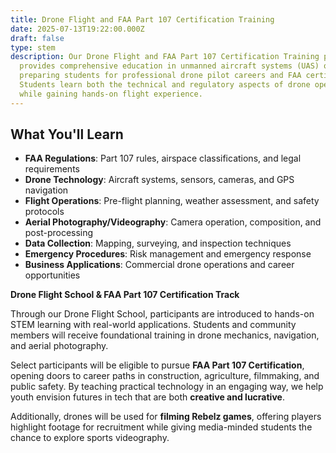 ```yaml
---
title: Drone Flight and FAA Part 107 Certification Training
date: 2025-07-13T19:22:00.000Z
draft: false
type: stem
description: Our Drone Flight and FAA Part 107 Certification Training program
  provides comprehensive education in unmanned aircraft systems (UAS) operation,
  preparing students for professional drone pilot careers and FAA certification.
  Students learn both the technical and regulatory aspects of drone operations
  while gaining hands-on flight experience.
---
```



## What You'll Learn

* **FAA Regulations**: Part 107 rules, airspace classifications, and legal requirements
* **Drone Technology**: Aircraft systems, sensors, cameras, and GPS navigation
* **Flight Operations**: Pre-flight planning, weather assessment, and safety protocols
* **Aerial Photography/Videography**: Camera operation, composition, and post-processing
* **Data Collection**: Mapping, surveying, and inspection techniques
* **Emergency Procedures**: Risk management and emergency response
* **Business Applications**: Commercial drone operations and career opportunities


**Drone Flight School & FAA Part 107 Certification Track**

Through our Drone Flight School, participants are introduced to hands-on STEM learning with real-world applications. Students and community members will receive foundational training in drone mechanics, navigation, and aerial photography.

Select participants will be eligible to pursue **FAA Part 107 Certification**, opening doors to career paths in construction, agriculture, filmmaking, and public safety. By teaching practical technology in an engaging way, we help youth envision futures in tech that are both **creative and lucrative**.


Additionally, drones will be used for **filming Rebelz games**, offering players highlight footage for recruitment while giving media-minded students the chance to explore sports videography.

